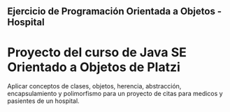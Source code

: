 ## Ejercicio de Programación Orientada a Objetos - Hospital 

# Proyecto del curso de Java SE Orientado a Objetos de Platzi

Aplicar conceptos de clases, objetos, herencia, abstracción, encapsulamiento y polimorfismo para un proyecto de citas para medicos y pasientes de un hospital. 